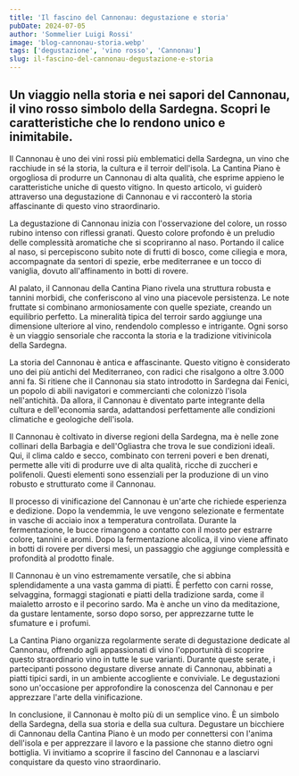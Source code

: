 ```yaml
---
title: 'Il fascino del Cannonau: degustazione e storia'
pubDate: 2024-07-05
author: 'Sommelier Luigi Rossi'
image: 'blog-cannonau-storia.webp'
tags: ['degustazione', 'vino rosso', 'Cannonau']
slug: il-fascino-del-cannonau-degustazione-e-storia
---
```



Un viaggio nella storia e nei sapori del Cannonau, il vino rosso simbolo della Sardegna. Scopri le caratteristiche che lo rendono unico e inimitabile.
----

Il Cannonau è uno dei vini rossi più emblematici della Sardegna, un vino che racchiude in sé la storia, la cultura e il terroir dell'isola. La Cantina Piano è orgogliosa di produrre un Cannonau di alta qualità, che esprime appieno le caratteristiche uniche di questo vitigno. In questo articolo, vi guiderò attraverso una degustazione di Cannonau e vi racconterò la storia affascinante di questo vino straordinario.

La degustazione di Cannonau inizia con l'osservazione del colore, un rosso rubino intenso con riflessi granati. Questo colore profondo è un preludio delle complessità aromatiche che si scopriranno al naso. Portando il calice al naso, si percepiscono subito note di frutti di bosco, come ciliegia e mora, accompagnate da sentori di spezie, erbe mediterranee e un tocco di vaniglia, dovuto all'affinamento in botti di rovere.

Al palato, il Cannonau della Cantina Piano rivela una struttura robusta e tannini morbidi, che conferiscono al vino una piacevole persistenza. Le note fruttate si combinano armoniosamente con quelle speziate, creando un equilibrio perfetto. La mineralità tipica del terroir sardo aggiunge una dimensione ulteriore al vino, rendendolo complesso e intrigante. Ogni sorso è un viaggio sensoriale che racconta la storia e la tradizione vitivinicola della Sardegna.

La storia del Cannonau è antica e affascinante. Questo vitigno è considerato uno dei più antichi del Mediterraneo, con radici che risalgono a oltre 3.000 anni fa. Si ritiene che il Cannonau sia stato introdotto in Sardegna dai Fenici, un popolo di abili navigatori e commercianti che colonizzò l'isola nell'antichità. Da allora, il Cannonau è diventato parte integrante della cultura e dell'economia sarda, adattandosi perfettamente alle condizioni climatiche e geologiche dell'isola.

Il Cannonau è coltivato in diverse regioni della Sardegna, ma è nelle zone collinari della Barbagia e dell'Ogliastra che trova le sue condizioni ideali. Qui, il clima caldo e secco, combinato con terreni poveri e ben drenati, permette alle viti di produrre uve di alta qualità, ricche di zuccheri e polifenoli. Questi elementi sono essenziali per la produzione di un vino robusto e strutturato come il Cannonau.

Il processo di vinificazione del Cannonau è un'arte che richiede esperienza e dedizione. Dopo la vendemmia, le uve vengono selezionate e fermentate in vasche di acciaio inox a temperatura controllata. Durante la fermentazione, le bucce rimangono a contatto con il mosto per estrarre colore, tannini e aromi. Dopo la fermentazione alcolica, il vino viene affinato in botti di rovere per diversi mesi, un passaggio che aggiunge complessità e profondità al prodotto finale.

Il Cannonau è un vino estremamente versatile, che si abbina splendidamente a una vasta gamma di piatti. È perfetto con carni rosse, selvaggina, formaggi stagionati e piatti della tradizione sarda, come il maialetto arrosto e il pecorino sardo. Ma è anche un vino da meditazione, da gustare lentamente, sorso dopo sorso, per apprezzarne tutte le sfumature e i profumi.

La Cantina Piano organizza regolarmente serate di degustazione dedicate al Cannonau, offrendo agli appassionati di vino l'opportunità di scoprire questo straordinario vino in tutte le sue varianti. Durante queste serate, i partecipanti possono degustare diverse annate di Cannonau, abbinati a piatti tipici sardi, in un ambiente accogliente e conviviale. Le degustazioni sono un'occasione per approfondire la conoscenza del Cannonau e per apprezzare l'arte della vinificazione.

In conclusione, il Cannonau è molto più di un semplice vino. È un simbolo della Sardegna, della sua storia e della sua cultura. Degustare un bicchiere di Cannonau della Cantina Piano è un modo per connettersi con l'anima dell'isola e per apprezzare il lavoro e la passione che stanno dietro ogni bottiglia. Vi invitiamo a scoprire il fascino del Cannonau e a lasciarvi conquistare da questo vino straordinario.
